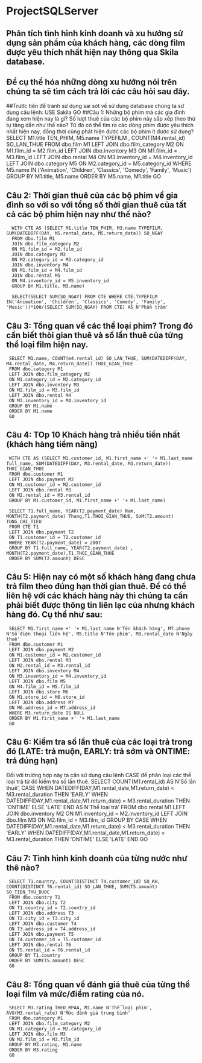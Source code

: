 # ProjectSQLServer
 
 ## Phân tích tình hình kinh doanh và xu hướng sử dụng sản phẩm của khách hàng, các dòng film được yêu thích nhất hiện nay thông qua Skila database.
 ## Để cụ thể hóa những dòng xu hướng nói trên chúng ta sẽ tìm cách trả lời các câu hỏi sau đây.
 ##Trước tiên để tránh sử dụng sai sót về sử dụng database chúng ta sử dụng câu lệnh:
      USE Sakila
      GO
##Câu 1: Những bộ phim mà các gia đình đang xem hiện nay là gì? Số lượt thuê của các bộ phim này sắp xếp theo thứ tự tăng dần như thế nào? Từ đó có thể tìm ra các dòng phim được yêu thích nhất hiện nay, đồng thời cũng phát hiện được các bộ phim ít được sử dụng?
    SELECT M1.title TEN_PHIM, M5.name TYPEFILM , COUNT(M4.rental_id) SO_LAN_THUE
    FROM dbo.film M1
    LEFT JOIN dbo.film_category M2
    ON M1.film_id = M2.film_id
    LEFT JOIN dbo.inventory M3
    ON M1.film_id = M3.film_id
    LEFT JOIN dbo.rental M4
    ON M3.inventory_id = M4.inventory_id
    LEFT JOIN dbo.category M5
    ON M2.category_id = M5.category_id
    WHERE M5.name IN ('Animation', 'Children', 'Classics', 'Comedy', 'Family', 'Music')
    GROUP BY M1.title, M5.name
    ORDER BY M5.name, M1.title
    GO
##   Câu 2: Thời gian thuê của các bộ phim về gia đình so với so với tổng số thời gian thuê của tất cả các bộ phim hiện nay như thế nào? 
      WITH CTE AS (SELECT M1.title TEN_PHIM, M3.name TYPEFILM, SUM(DATEDIFF(DAY, M5.rental_date, M5.return_date)) SO_NGAY
      FROM dbo.film M1
      JOIN dbo.film_category M2
      ON M1.film_id = M2.film_id
      JOIN dbo.category M3
      ON M2.category_id = M3.category_id
      JOIN dbo.inventory M4
      ON M1.film_id = M4.film_id
      JOIN dbo.rental M5
      ON M4.inventory_id = M5.inventory_id
      GROUP BY M1.title, M3.name)

      SELECT(SELECT SUM(SO_NGAY) FROM CTE WHERE CTE.TYPEFILM IN('Animation', 'Children', 'Classics', 'Comedy', 'Family', 'Music'))*100/(SELECT SUM(SO_NGAY) FROM CTE) AS N'Phần trăm'
##   Câu 3: Tổng quan về các thể loại phim? Trong đó cần biết thòi gian thuê và số lần thuê của từng thể loại film hiện nay.
     SELECT M1.name, COUNT(m4.rental_id) SO_LAN_THUE, SUM(DATEDIFF(DAY, M4.rental_date, M4.return_date)) THOI_GIAN_THUE
     FROM dbo.category M1
     LEFT JOIN dbo.film_category M2
     ON M1.category_id = M2.category_id
     LEFT JOIN dbo.inventory M3
     ON M2.film_id = M3.film_id
     LEFT JOIN dbo.rental M4
     ON M3.inventory_id = M4.inventory_id
     GROUP BY M1.name
     ORDER BY M1.name
     GO
## Câu 4: TOp 10 Khách hàng trả nhiều tiền nhất (khách hàng tiềm năng)
     WITH CTE AS (SELECT M1.customer_id, M1.first_name +' '+ M1.last_name full_name, SUM(DATEDIFF(DAY, M3.rental_date, M3.return_date)) THOI_GIAN_THUE
     FROM dbo.customer M1
     LEFT JOIN dbo.payment M2
     ON M1.customer_id = M2.customer_id
     LEFT JOIN dbo.rental M3
     ON M2.rental_id = M3.rental_id
     GROUP BY M1.customer_id, M1.first_name +' '+ M1.last_name)

     SELECT T1.full_name, YEAR(T2.payment_date) Nam, MONTH(T2.payment_date) Thang,T1.THOI_GIAN_THUE, SUM(T2.amount) TONG_CHI_TIEU
     FROM CTE T1
     LEFT JOIN dbo.payment T2
     ON T1.customer_id = T2.customer_id
     WHERE YEAR(T2.payment_date) = 2007
     GROUP BY T1.full_name, YEAR(T2.payment_date) , MONTH(T2.payment_date),T1.THOI_GIAN_THUE
     ORDER BY SUM(T2.amount) DESC
##   Câu 5: Hiện nay có một số khách hàng đang chưa trả film theo đúng hạn thời gian thuê. Để có thể liên hệ với các khách hàng này thì chúng ta cần phải biết được thông tin liên lạc của nhưng khách hàng đó. Cụ thể như sau:

     SELECT M1.first_name +' '+ M1.last_name N'Tên khách hàng', M7.phone N'Số điện thoại liên hệ', M5.title N'Tên phim', M3.rental_date N'Ngày thuê'
     FROM dbo.customer M1
     LEFT JOIN dbo.payment M2
     ON M1.customer_id = M2.customer_id
     LEFT JOIN dbo.rental M3
     ON M2.rental_id = M3.rental_id
     LEFT JOIN dbo.inventory M4
     ON M3.inventory_id = M4.inventory_id
     LEFT JOIN dbo.film M5
     ON M4.film_id = M5.film_id
     LEFT JOIN dbo.store M6
     ON M1.store_id = M6.store_id
     LEFT JOIN dbo.address M7
     ON M6.address_id = M7.address_id
     WHERE M3.return_date IS NULL
     ORDER BY M1.first_name +' '+ M1.last_name
     GO
     
## Câu 6: Kiểm tra số lần thuê của các loại trả trong đó (LATE: trả muộn, EARLY: trả sớm và ONTIME: trả đúng hạn)
Đối với trường hợp này ta cần sử dụng câu lệnh CASE để phân loại các thể loại trả từ đó kiểm tra số lần thuê.
    SELECT COUNT(M1.rental_id) AS N'Số lần thuê', 
     CASE
     WHEN DATEDIFF(DAY,M1.rental_date,M1.return_date) < M3.rental_duration THEN 'EARLY'
     WHEN DATEDIFF(DAY,M1.rental_date,M1.return_date) = M3.rental_duration THEN 'ONTIME'
     ELSE 'LATE'
     END AS N'Thể loại trả'
     FROM dbo.rental M1
     LEFT JOIN dbo.inventory M2
     ON M1.inventory_id = M2.inventory_id
     LEFT JOIN dbo.film M3
     ON M2.film_id = M3.film_id
     GROUP BY CASE
     WHEN DATEDIFF(DAY,M1.rental_date,M1.return_date) < M3.rental_duration THEN 'EARLY'
     WHEN DATEDIFF(DAY,M1.rental_date,M1.return_date) = M3.rental_duration THEN 'ONTIME'
     ELSE 'LATE'
     END
     GO
     
##  Câu 7: Tình hình kinh doanh của từng nước như thê nào?
     SELECT T1.country, COUNT(DISTINCT T4.customer_id) SO_KH, COUNT(DISTINCT T6.rental_id) SO_LAN_THUE, SUM(T5.amount) SO_TIEN_THU_DUOC
     FROM dbo.country T1
     LEFT JOIN dbo.city T2
     ON T1.country_id = T2.country_id
     LEFT JOIN dbo.address T3
     ON T2.city_id = T3.city_id
     LEFT JOIN dbo.customer T4
     ON T3.address_id = T4.address_id
     LEFT JOIN dbo.payment T5
     ON T4.customer_id = T5.customer_id
     LEFT JOIN dbo.rental T6
     ON T5.rental_id = T6.rental_id
     GROUP BY T1.country
     ORDER BY SUM(T5.amount) DESC
     GO
##   Câu 8: Tổng quan về đánh giá thuê của từng thể loại film và mức/điểm rating của nó.
     SELECT M3.rating THEO_MPAA, M1.name N'Thể loại phim', AVG(M3.rental_rate) N'Mức đánh giá trung bình'
     FROM dbo.category M1
     LEFT JOIN dbo.film_category M2
     ON M1.category_id = M2.category_id
     LEFT JOIN dbo.film M3
     ON M2.film_id = M3.film_id
     GROUP BY M3.rating, M1.name
     ORDER BY M3.rating
     GO

 
